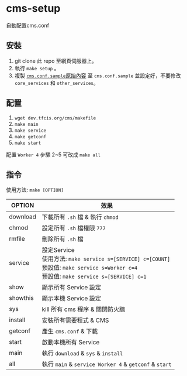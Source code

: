 # cms-setup
自動配置cms.conf

## 安裝
1. git clone 此 repo 至網頁伺服器上。
2. 執行 ```make setup``` 。
3. 複製 [```cms.conf.sample```原始內容](https://github.com/cms-dev/cms/blob/master/config/cms.conf.sample) 至 ```cms.conf.sample``` 並設定好，不要修改 ```core_services``` 和 ```other_services```。

## 配置
1. ```wget dev.tfcis.org/cms/makefile```
2. ```make main```
3. ```make service```
4. ```make getconf```
5. ```make start```

配置 ```Worker 4``` 步驟 2~5 可改成 ```make all```

## 指令
使用方法: ```make [OPTION]```

OPTION     |效果
---|---
download   |下載所有 ```.sh``` 檔 & 執行 ```chmod```
chmod      |設定所有 ```.sh``` 檔權限 ```777```
rmfile     |刪除所有 ```.sh``` 檔
service    |設定Service <br> 使用方法: ```make service s=[SERVICE] c=[COUNT]``` <br> 預設值: ```make service s=Worker c=4``` <br> 預設值: ```make service s=[SERVICE] c=1```
show       |顯示所有 Service 設定
showthis   |顯示本機 Service 設定
sys        |kill 所有 cms 程序 & 關閉防火牆
install    |安裝所有需要程式 & CMS
getconf    |產生 ```cms.conf``` & 下載
start      |啟動本機所有 Service
main       |執行 ```download``` & ```sys``` & ```install```
all        |執行 ```main``` & ```service Worker 4``` & ```getconf``` & ```start```
